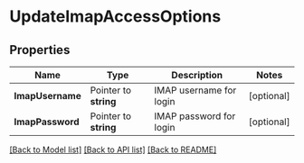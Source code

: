 # UpdateImapAccessOptions

## Properties

Name | Type | Description | Notes
------------ | ------------- | ------------- | -------------
**ImapUsername** | Pointer to **string** | IMAP username for login | [optional] 
**ImapPassword** | Pointer to **string** | IMAP password for login | [optional] 

[[Back to Model list]](../README#documentation-for-models) [[Back to API list]](../README#documentation-for-api-endpoints) [[Back to README]](../README)


